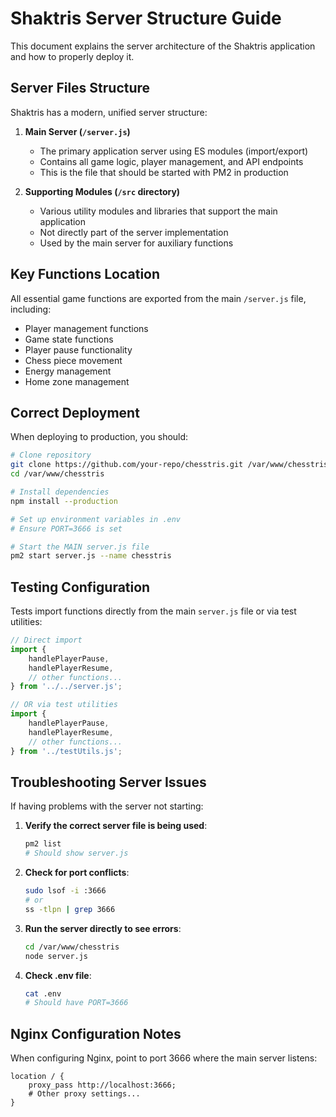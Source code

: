 # Shaktris Server Structure Guide

This document explains the server architecture of the Shaktris application and how to properly deploy it.

## Server Files Structure

Shaktris has a modern, unified server structure:

1. **Main Server (`/server.js`)**
   - The primary application server using ES modules (import/export)
   - Contains all game logic, player management, and API endpoints
   - This is the file that should be started with PM2 in production

2. **Supporting Modules (`/src` directory)**
   - Various utility modules and libraries that support the main application
   - Not directly part of the server implementation
   - Used by the main server for auxiliary functions

## Key Functions Location

All essential game functions are exported from the main `/server.js` file, including:

- Player management functions
- Game state functions
- Player pause functionality
- Chess piece movement
- Energy management
- Home zone management

## Correct Deployment

When deploying to production, you should:

```bash
# Clone repository
git clone https://github.com/your-repo/chesstris.git /var/www/chesstris
cd /var/www/chesstris

# Install dependencies
npm install --production

# Set up environment variables in .env
# Ensure PORT=3666 is set

# Start the MAIN server.js file
pm2 start server.js --name chesstris
```

## Testing Configuration

Tests import functions directly from the main `server.js` file or via test utilities:

```javascript
// Direct import
import { 
    handlePlayerPause, 
    handlePlayerResume, 
    // other functions...
} from '../../server.js';

// OR via test utilities
import {
    handlePlayerPause,
    handlePlayerResume,
    // other functions...
} from '../testUtils.js';
```

## Troubleshooting Server Issues

If having problems with the server not starting:

1. **Verify the correct server file is being used**:
   ```bash
   pm2 list
   # Should show server.js
   ```

2. **Check for port conflicts**:
   ```bash
   sudo lsof -i :3666
   # or
   ss -tlpn | grep 3666
   ```

3. **Run the server directly to see errors**:
   ```bash
   cd /var/www/chesstris
   node server.js
   ```

4. **Check .env file**:
   ```bash
   cat .env
   # Should have PORT=3666
   ```

## Nginx Configuration Notes

When configuring Nginx, point to port 3666 where the main server listens:

```nginx
location / {
    proxy_pass http://localhost:3666;
    # Other proxy settings...
}
``` 